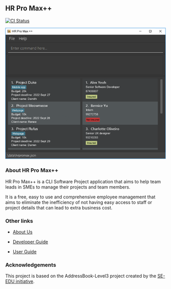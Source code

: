 ## HR Pro Max++

[![CI Status](https://github.com/AY2223S1-CS2103T-T09-3/tp/workflows/Java%20CI/badge.svg)](https://github.com/AY2223S1-CS2103T-T09-3/tp/actions)

![Ui](docs/images/Ui.png)

### About HR Pro Max++
HR Pro Max++ is a CLI Software Project application that aims to help team leads in SMEs 
to manage their projects and team members.

It is a free, easy to use and comprehensive employee management that aims to eliminate 
the inefficiency of not having easy access to staff or project details that
can lead to extra business cost.


### Other links

* [About Us](https://github.com/AY2223S1-CS2103T-T09-3/tp/blob/master/docs/AboutUs.md)

* [Developer Guide](https://github.com/AY2223S1-CS2103T-T09-3/tp/blob/master/docs/DeveloperGuide.md)

* [User Guide](https://github.com/AY2223S1-CS2103T-T09-3/tp/blob/master/docs/UserGuide.md)

### Acknowledgements
This project is based on the AddressBook-Level3 project created by the
[SE-EDU initiative](https://se-education.org).

